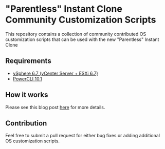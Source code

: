 # "Parentless" Instant Clone Community Customization Scripts

This repository contains a collection of community contributed OS customization scripts that can be used with the new "Parentless" Instant Clone

## Requirements

* [vSphere 6.7 (vCenter Server + ESXi 6.7)](https://my.vmware.com/web/vmware/info/slug/datacenter_cloud_infrastructure/vmware_vsphere/6_7)
* [PowerCLI 10.1](https://code.vmware.com/web/dp/tool/vmware-powercli/10.1.0)

## How it works

Please see this blog post [here](https://www.virtuallyghetto.com/2018/04/new-instant-clone-architecture-in-vsphere-6-7-part-2.html) for more details.

## Contribution

Feel free to submit a pull request for either bug fixes or adding additional OS customization scripts.

